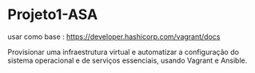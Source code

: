 # Projeto1-ASA
usar como base : https://developer.hashicorp.com/vagrant/docs

Provisionar uma infraestrutura virtual e automatizar a configuração do sistema operacional e de serviços essenciais, usando Vagrant e Ansible.
